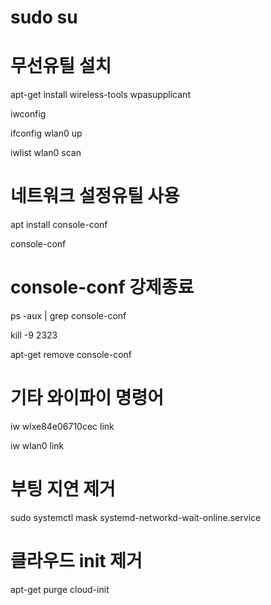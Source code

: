 
# sudo su 

# 무선유틸 설치

apt-get install wireless-tools wpasupplicant

iwconfig

ifconfig wlan0 up

iwlist wlan0 scan

# 네트워크 설정유틸 사용

apt install console-conf

console-conf

# console-conf 강제종료

ps -aux | grep console-conf

kill -9 2323

apt-get remove console-conf

# 기타 와이파이 명령어

iw wlxe84e06710cec link

iw wlan0 link

# 부팅 지연 제거
sudo systemctl mask systemd-networkd-wait-online.service

# 클라우드 init 제거
apt-get purge cloud-init


